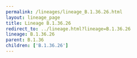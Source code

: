```yaml
---
permalink: /lineages/lineage_B.1.36.26.html
layout: lineage_page
title: Lineage B.1.36.26
redirect_to: ../lineage.html?lineage=B.1.36.26
lineage: B.1.36.26
parent: B.1.36
children: ['B.1.36.26']
---
```

